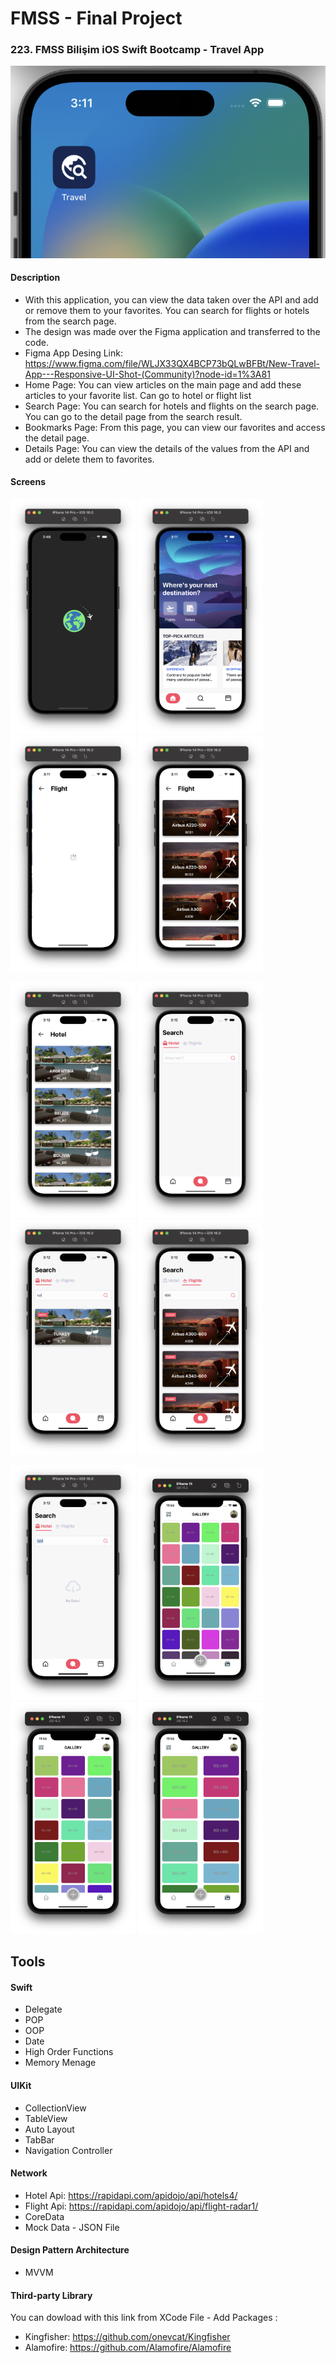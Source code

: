 # FMSS - Final Project

### 223. FMSS Bilişim iOS Swift Bootcamp - Travel App

![Simulator](https://github.com/berkayyalcn21/FMSS-TravelApp/blob/main/images/phoneIcon.png)


#### Description
- With this application, you can view the data taken over the API and add or remove them to your favorites. 
You can search for flights or hotels from the search page.
- The design was made over the Figma application and transferred to the code.
- Figma App Desing Link: https://www.figma.com/file/WLJX33QX4BCP73bQLwBFBt/New-Travel-App---Responsive-UI-Shot-(Community)?node-id=1%3A81
- Home Page: You can view articles on the main page and add these articles to your favorite list. Can go to hotel or flight list
- Search Page: You can search for hotels and flights on the search page. You can go to the detail page from the search result.
- Bookmarks Page: From this page, you can view our favorites and access the detail page.
- Details Page: You can view the details of the values from the API and add or delete them to favorites.

#### Screens

<img src="https://github.com/berkayyalcn21/FMSS-TravelApp/blob/main/images/splashScreen.png" width="200" /> <img 
src="https://github.com/berkayyalcn21/FMSS-TravelApp/blob/main/images/homePage.png" width="200" /> <img 
src="https://github.com/berkayyalcn21/FMSS-TravelApp/blob/main/images/flightLoding.png" width="200" /> <img 
src="https://github.com/berkayyalcn21/FMSS-TravelApp/blob/main/images/flightList.png" width="200" /> 

<img src="https://github.com/berkayyalcn21/FMSS-TravelApp/blob/main/images/hotelList.png" width="200" /> <img 
src="https://github.com/berkayyalcn21/FMSS-TravelApp/blob/main/images/searchPage.png" width="200" /> <img
src="https://github.com/berkayyalcn21/FMSS-TravelApp/blob/main/images/searchPageHotel.png" width="200" /> <img
src="https://github.com/berkayyalcn21/FMSS-TravelApp/blob/main/images/searchPageFlight.png" width="200" /> 

<img src="https://github.com/berkayyalcn21/FMSS-TravelApp/blob/main/images/searchPageNoData.png" width="200" /> <img 
src="https://github.com/FMSS-IOS-Patika-Bootcamp/homework-3-berkayyalcn21/blob/main/images/gallery-1.png" width="200" /> <img 
src="https://github.com/FMSS-IOS-Patika-Bootcamp/homework-3-berkayyalcn21/blob/main/images/gallery-3.png" width="200" /> <img 
src="https://github.com/FMSS-IOS-Patika-Bootcamp/homework-3-berkayyalcn21/blob/main/images/gallery-2.png" width="200" />

## Tools

#### Swift
  - Delegate
  - POP
  - OOP
  - Date
  - High Order Functions
  - Memory Menage
  
#### UIKit
  - CollectionView
  - TableView
  - Auto Layout
  - TabBar
  - Navigation Controller
  
#### Network
  - Hotel Api: https://rapidapi.com/apidojo/api/hotels4/
  - Flight Api: https://rapidapi.com/apidojo/api/flight-radar1/
  - CoreData
  - Mock Data - JSON File
  
#### Design Pattern Architecture
  - MVVM 

#### Third-party Library
  You can dowload with this link from XCode File - Add Packages :
  - Kingfisher: https://github.com/onevcat/Kingfisher
  - Alamofire: https://github.com/Alamofire/Alamofire 
